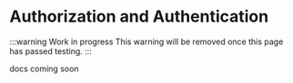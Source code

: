 # Authorization and Authentication

:::warning Work in progress
<centered-image src="/img/work-in-progress.png" />
This warning will be removed once this page has passed testing.
:::

docs coming soon
